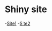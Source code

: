 # Shiny site 


-[Site1](https://razantejjar.shinyapps.io/Shiny-generation/)
-[Site2](https://razantejjar.shinyapps.io/Analyses-Covide/)
